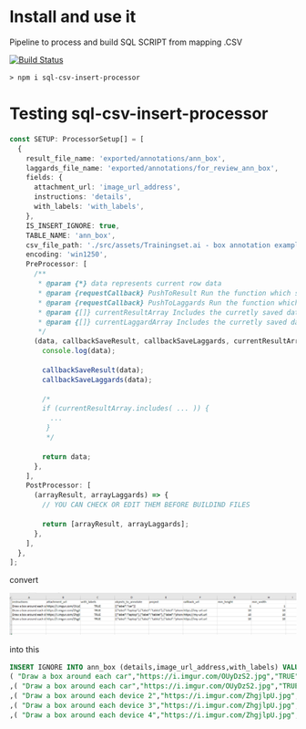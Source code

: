 # Install and use it

Pipeline to process and build SQL SCRIPT from mapping .CSV

[![Build Status](https://img.shields.io/endpoint.svg?url=https%3A%2F%2Factions-badge.atrox.dev%2FRober19%2Fsql-csv-insert-processor%2Fbadge%3Fref%3Dmaster&style=flat-square)](https://actions-badge.atrox.dev/Rober19/sql-csv-insert-processor/goto?ref=master)

```
> npm i sql-csv-insert-processor
```

# Testing sql-csv-insert-processor

```ts
const SETUP: ProcessorSetup[] = [
  {
    result_file_name: 'exported/annotations/ann_box',
    laggards_file_name: 'exported/annotations/for_review_ann_box',
    fields: {
      attachment_url: 'image_url_address',
      instructions: 'details',
      with_labels: 'with_labels',
    },
    IS_INSERT_IGNORE: true,
    TABLE_NAME: 'ann_box',
    csv_file_path: './src/assets/Trainingset.ai - box annotation example - demo.csv',
    encoding: 'win1250',
    PreProcessor: [
      /**
       * @param {*} data represents current row data
       * @param {requestCallback} PushToResult Run the function which save the row data into first result file
       * @param {requestCallback} PushToLaggards Run the function which save the row data into first result file
       * @param {[]} currentResultArray Includes the curretly saved data (for results) to be passed to PostProcessor
       * @param {[]} currentLaggardArray Includes the curretly saved data (for laggards) to be passed to PostProcessor
       */
      (data, callbackSaveResult, callbackSaveLaggards, currentResultArray, currentLaggardArray) => {
        console.log(data);

        callbackSaveResult(data);
        callbackSaveLaggards(data);

        /* 
        if (currentResultArray.includes( ... )) {
          ...
         } 
         */

        return data;
      },
    ],
    PostProcessor: [   
      (arrayResult, arrayLaggards) => {
        // YOU CAN CHECK OR EDIT THEM BEFORE BUILDIND FILES

        return [arrayResult, arrayLaggards];
      },
    ],    
  },
];
```

convert

![image-20201121002652998](.npm/assets/image-20201121002652998.png)

into this

```sql
INSERT IGNORE INTO ann_box (details,image_url_address,with_labels) VALUES
( "Draw a box around each car","https://i.imgur.com/OUyDzS2.jpg","TRUE" )
,( "Draw a box around each car","https://i.imgur.com/OUyDzS2.jpg","TRUE" )
,( "Draw a box around each device 2","https://i.imgur.com/ZhgjlpU.jpg","TRUE" )
,( "Draw a box around each device 3","https://i.imgur.com/ZhgjlpU.jpg","TRUE" )
,( "Draw a box around each device 4","https://i.imgur.com/ZhgjlpU.jpg","TRUE" )

```
